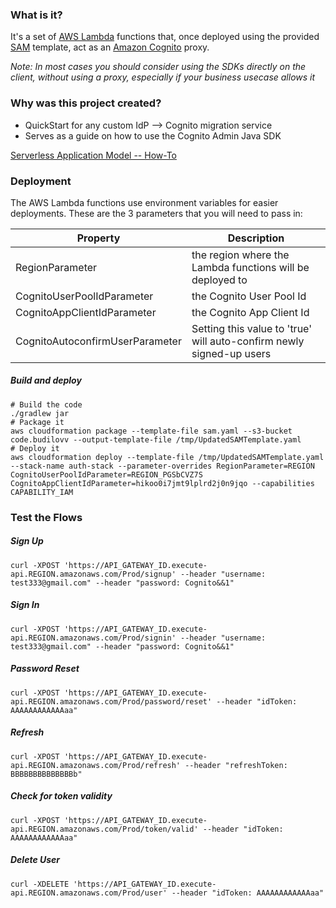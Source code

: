 ### What is it? 
It's a set of [AWS Lambda](https://aws.amazon.com/lambda/) functions that, once deployed using the provided [SAM](https://github.com/awslabs/serverless-application-model) template, act as 
an [Amazon Cognito](https://aws.amazon.com/cognito/) proxy. 

*Note: In most cases you should consider using the SDKs directly on the client, without using a proxy, especially 
if your business usecase allows it*

### Why was this project created? 
* QuickStart for any custom IdP --> Cognito migration service
* Serves as a guide on how to use the Cognito Admin Java SDK

[Serverless Application Model -- How-To](https://github.com/awslabs/serverless-application-model/blob/master/HOWTO.md)

### Deployment

The AWS Lambda functions use environment variables for easier deployments. These are the 
3 parameters that you will need to pass in: 


Property | Description 
--- | --- 
RegionParameter | the region where the Lambda functions will be deployed to 
CognitoUserPoolIdParameter | the Cognito User Pool Id 
CognitoAppClientIdParameter | the Cognito App Client Id
CognitoAutoconfirmUserParameter | Setting this value to 'true' will auto-confirm newly signed-up users


##### Build and deploy
```
# Build the code
./gradlew jar
# Package it
aws cloudformation package --template-file sam.yaml --s3-bucket code.budilovv --output-template-file /tmp/UpdatedSAMTemplate.yaml
# Deploy it
aws cloudformation deploy --template-file /tmp/UpdatedSAMTemplate.yaml --stack-name auth-stack --parameter-overrides RegionParameter=REGION CognitoUserPoolIdParameter=REGION_PGSbCVZ7S CognitoAppClientIdParameter=hikoo0i7jmt9lplrd2j0n9jqo --capabilities CAPABILITY_IAM

```

### Test the Flows

##### Sign Up
```
curl -XPOST 'https://API_GATEWAY_ID.execute-api.REGION.amazonaws.com/Prod/signup' --header "username: test333@gmail.com" --header "password: Cognito&&1"
```

##### Sign In
```
curl -XPOST 'https://API_GATEWAY_ID.execute-api.REGION.amazonaws.com/Prod/signin' --header "username: test333@gmail.com" --header "password: Cognito&&1"
```

##### Password Reset
```
curl -XPOST 'https://API_GATEWAY_ID.execute-api.REGION.amazonaws.com/Prod/password/reset' --header "idToken: AAAAAAAAAAAAaa"
```

##### Refresh
```
curl -XPOST 'https://API_GATEWAY_ID.execute-api.REGION.amazonaws.com/Prod/refresh' --header "refreshToken: BBBBBBBBBBBBBBb"
```

##### Check for token validity
```
curl -XPOST 'https://API_GATEWAY_ID.execute-api.REGION.amazonaws.com/Prod/token/valid' --header "idToken: AAAAAAAAAAAAaa"
```

##### Delete User
```
curl -XDELETE 'https://API_GATEWAY_ID.execute-api.REGION.amazonaws.com/Prod/user' --header "idToken: AAAAAAAAAAAAaa"
```
